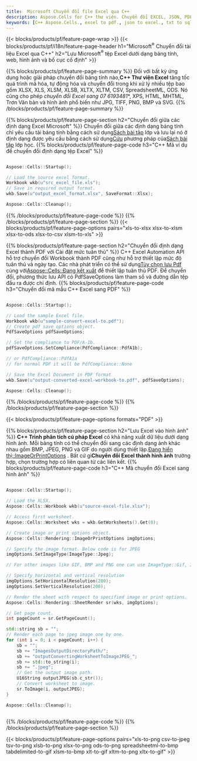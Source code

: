```yaml
---
title:  Microsoft Chuyển đổi file Excel qua C++
description: Aspose.Cells for C++ thư viện. Chuyển đổi EXCEL, JSON, PDF, XML, HTML, TXT, TSV, CSV, SQL, JPG, PNG và nhiều định dạng khác chỉ với vài dòng mã C++.
keywords: [C++ Aspose.Cells., excel to pdf., json to excel., txt to sql., csv to json., json to pdf., xml to excel and Convert files between various formats in C++]
---
```

{{< blocks/products/pf/feature-page-wrap >}}
{{< blocks/products/pf/i18n/feature-page-header h1="Microsoft<sup>&reg;</sup> Chuyển đổi tài liệu Excel qua C++" h2="Lưu Microsoft<sup>&reg;</sup> tệp Excel dưới dạng bảng tính, web, hình ảnh và bố cục cố định" >}}

{{% blocks/products/pf/feature-page-summary %}}
 Đối với bất kỳ ứng dụng hoặc giải pháp chuyển đổi bảng tính nào,**C++ Thư viện Excel** tăng tốc quá trình mã hóa, tự động hóa và chuyển đổi trong khi xử lý nhiều tệp bao gồm XLSX, XLS, XLSM, XLSB, XLTX, XLTM, CSV, SpreadsheetML, ODS. Nó cũng cho phép *chuyển đổi Excel sang 07 6193481**, XPS, HTML, MHTML, Trơn Văn bản và hình ảnh phổ biến như JPG, TIFF, PNG, BMP và SVG.
{{% /blocks/products/pf/feature-page-summary %}}

{{% blocks/products/pf/feature-page-section h2="Chuyển đổi giữa các định dạng Excel Microsoft" %}}
 Chuyển đổi giữa các định dạng bảng tính chỉ yêu cầu tải bảng tính bằng cách sử dụng[Sách bài tập](https://reference.aspose.com/cells/cpp/aspose.cells/workbook/) lớp và lưu lại nó ở định dạng được yêu cầu bằng cách sử dụng[Cứu](https://reference.aspose.com/cells/cpp/aspose.cells/workbook/save/) phương pháp của[Sách bài tập](https://reference.aspose.com/cells/cpp/aspose.cells/workbook/) lớp học.
{{% blocks/products/pf/feature-page-code h3="C++ Mã ví dụ để chuyển đổi định dạng tệp Excel" %}}

```cpp

Aspose::Cells::Startup();

// Load the source excel format.
Workbook wkb(u"src_excel_file.xls");
// Save in required output format.
wkb.Save(u"output_excel_format.xlsx", SaveFormat::Xlsx);

Aspose::Cells::Cleanup();

```
{{% /blocks/products/pf/feature-page-code %}}
{{% /blocks/products/pf/feature-page-section %}}
{{< blocks/products/pf/feature-page-options pairs="xls-to-xlsx xlsx-to-xlsm xlsx-to-ods xlsx-to-csv xlsm-to-xls" >}}


{{% blocks/products/pf/feature-page-section h2="Chuyển đổi định dạng Excel thành PDF với Cài đặt mức tuân thủ" %}}
C++ Excel Automation API hỗ trợ chuyển đổi Workbook thành PDF cũng như hỗ trợ thiết lập mức độ tuân thủ và ngày tạo. Các nhà phát triển có thể sử dụng[Tùy chọn lưu Pdf](https://reference.aspose.com/cells/cpp/aspose.cells/pdfsaveoptions/) cùng với[Aspose::Cells::Đang kết xuất](https://reference.aspose.com/cells/cpp/aspose.cells.rendering/) để thiết lập tuân thủ PDF. Để chuyển đổi, phương thức lưu API có PdfSaveOptions làm tham số và đường dẫn tệp đầu ra được chỉ định.
{{% blocks/products/pf/feature-page-code h3="Chuyển đổi mã mẫu C++ Excel sang PDF" %}}

```cpp

Aspose::Cells::Startup();

// Load the sample Excel file.
Workbook wkb(u"sample-convert-excel-to.pdf");
// Create pdf save options object.
PdfSaveOptions pdfSaveOptions;

// Set the compliance to PDF/A-1b.
pdfSaveOptions.SetCompliance(PdfCompliance::PdfA1b);

// or PdfCompliance::PdfA1a
// for normal PDF it will be PdfCompliance::None

// Save the Excel Document in PDF format
wkb.Save(u"output-converted-excel-workbook-to.pdf", pdfSaveOptions);

Aspose::Cells::Cleanup();

```
{{% /blocks/products/pf/feature-page-code %}}
{{% /blocks/products/pf/feature-page-section %}}

{{< blocks/products/pf/feature-page-options formats="PDF" >}}

{{% blocks/products/pf/feature-page-section h2="Lưu Excel vào hình ảnh" %}}
**C++ Trình phân tích cú pháp Excel** có khả năng xuất dữ liệu dưới dạng hình ảnh. Mỗi bảng tính có thể chuyển đổi sang các định dạng ảnh khác nhau gồm BMP, JPEG, PNG và GIF do người dùng thiết lập.[Đang hiển thị::ImageOrPrintOptions](https://reference.aspose.com/cells/cpp/aspose.cells.rendering/imageorprintoptions/) . Bất cứ gì**Chuyển đổi Excel thành hình ảnh** trường hợp, chọn trường hợp có liên quan từ các liên kết.
{{% blocks/products/pf/feature-page-code h3="C++ Mã chuyển đổi Excel sang hình ảnh" %}}

```cpp

Aspose::Cells::Startup();

// Load the XLSX.
Aspose::Cells::Workbook wkb(u"source-excel-file.xlsx");

// Access first worksheet.
Aspose::Cells::Worksheet wks = wkb.GetWorksheets().Get(0);

// Create image or print options object.
Aspose::Cells::Rendering::ImageOrPrintOptions imgOptions;

// Specify the image format. Below code is for JPEG
imgOptions.SetImageType(ImageType::Jpeg);

// For other images like GIF, BMP and PNG one can use ImageType::Gif, ImageType::Bmp and ImageType::Png respectively 

// Specify horizontal and vertical resolution
imgOptions.SetHorizontalResolution(200);
imgOptions.SetVerticalResolution(200);

// Render the sheet with respect to specified image or print options.
Aspose::Cells::Rendering::SheetRender sr(wks, imgOptions);

// Get page count.
int pageCount = sr.GetPageCount();

std::string sb = "";
// Render each page to jpeg image one by one.
for (int i = 0; i < pageCount; i++) {
	sb = ""; 
	sb += "ImagesOutputDirectoryPath/";
	sb += "outputConvertingWorksheetToImageJPEG_";
	sb += std::to_string(i);
	sb += ".jpeg";
	// Get the output image path.
	U16String outputJPEG(sb.c_str());
	// Convert worksheet to image.
	sr.ToImage(i, outputJPEG);
}

Aspose::Cells::Cleanup();
	
```
{{% /blocks/products/pf/feature-page-code %}}
{{% /blocks/products/pf/feature-page-section %}}

{{< blocks/products/pf/feature-page-options pairs="xls-to-png csv-to-jpeg tsv-to-png xlsb-to-png xlsx-to-png ods-to-png spreadsheetml-to-bmp tabdelimited-to-gif xlsm-to-bmp xlt-to-gif xltm-to-png xltx-to-gif" >}}
